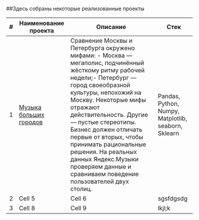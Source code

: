 ##Здесь собраны некоторые реализованные проекты

| # | Наименование проекта | Описание | Стек |
|----------|----------|----------|----------|
| 1    | [Музыка больших городов](https://github.com/Mika775-py/Yandex-Practicum-Data-Science-projects/tree/main/01%20Big_cities_music)   | Сравнение Москвы и Петербурга окружено мифами: - Москва — мегаполис, подчинённый жёсткому ритму рабочей недели;- Петербург — город своеобразной культуры, непохожий на Москву. Некоторые мифы отражают действительность. Другие — пустые стереотипы. Бизнес должен отличать первые от вторых, чтобы принимать рациональные решения. На реальных данных Яндекс.Музыки проверяем данные и сравниваем поведение пользователей двух столиц.| Pandas, Python, Numpy, Matplotlib, seaborn, Sklearn   |
| 2    | Cell 5   | Cell 6   |sgsfdgsdg |
| 3    | Cell 8   | Cell 9   |lkjl;k    |
